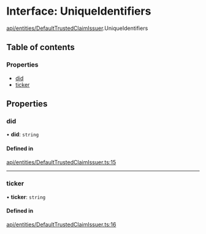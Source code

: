 # Interface: UniqueIdentifiers

[api/entities/DefaultTrustedClaimIssuer](../wiki/api.entities.DefaultTrustedClaimIssuer).UniqueIdentifiers

## Table of contents

### Properties

- [did](../wiki/api.entities.DefaultTrustedClaimIssuer.UniqueIdentifiers#did)
- [ticker](../wiki/api.entities.DefaultTrustedClaimIssuer.UniqueIdentifiers#ticker)

## Properties

### did

• **did**: `string`

#### Defined in

[api/entities/DefaultTrustedClaimIssuer.ts:15](https://github.com/PolymathNetwork/polymesh-sdk/blob/31dfa0dc/src/api/entities/DefaultTrustedClaimIssuer.ts#L15)

___

### ticker

• **ticker**: `string`

#### Defined in

[api/entities/DefaultTrustedClaimIssuer.ts:16](https://github.com/PolymathNetwork/polymesh-sdk/blob/31dfa0dc/src/api/entities/DefaultTrustedClaimIssuer.ts#L16)
